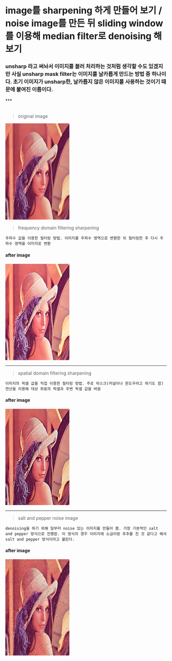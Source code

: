 image를 sharpening 하게 만들어 보기 / noise image를 만든 뒤 sliding window를 이용해 median filter로 denoising 해보기
=========================================================================================

### unsharp 라고 써놔서 이미지를 블러 처리하는 것처럼 생각할 수도 있겠지만 사실 unsharp mask filter는 이미지를 날카롭게 만드는 방법 중 하나이다. 초기 이미지가 unsharp한, 날카롭지 않은 이미지를 사용하는 것이기 때문에 붙여진 이름이다.

***<br/><br/>

> original image   

<img src="/lena.png" width="200px" height="300px" title="original" alt="original image"></img><br/>
    
> frequency domain filtering sharpening

    주파수 값을 이용한 필터링 방법. 이미지를 주파수 영역으로 변환한 뒤 필터링한 후 다시 주파수 영역을 이미지로 변환
  
#### after image
<img src="/frequency_unsharpening.jpg" width="200px" height="300px" title="frequency unsharpening" alt="frequency unsharpening image"></img><br/>

***

> spatial domain filtering sharpening

    이미지의 픽셀 값을 직접 이용한 필터링 방법. 주로 마스크(커널이나 윈도우라고 하기도 함) 연산을 이용해 대상 좌표의 픽셀과 주변 픽셀 값을 바꿈
  
#### after image
<img src="/spatial_unsharpening.jpg" width="200px" height="300px" title="spatial unsharpening" alt="spatial unsharpening image"></img><br/>

***

> salt and pepper noise image

    denoising을 하기 위해 일부러 noise 있는 이미지를 만들어 봄. 가장 기본적인 salt and pepper 방식으로 진행함. 이 방식의 경우 이미지에 소금이랑 후추를 친 것 같다고 해서 salt and pepper 방식이라고 불린다.
  
#### after image
<img src="/noise_image.jpg" width="200px" height="300px" title="noise image" alt="noise image"></img><br/>
